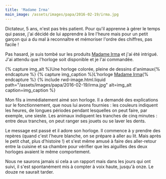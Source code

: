 ```yaml
---
title: 'Madame Irma'
main_image: /assets/images/papa/2016-02-19/irma.jpg
---
```


Dictateur, 5 ans, n'est pas très patient. Pour qu'il apprenne à gérer le temps
qui passe, j'ai décidé de lui apprendre à lire l'heure mais pour un petit garçon
qui a du mal à reconnaître et mémoriser l'ordre des chiffres, pas facile !

Pas hasard, je suis tombé sur les produits
[Madame Irma](http://www.irmatime.com/fr/) et j'ai été intrigué. J'ai attendu
que l'horloge soit disponible et je l'ai commandée.

{% capture img_alt %}Une horloge colorée, pleine de dessins
d'animaux{% endcapture %} {% capture img_caption %}L'horloge
[Madame Irma](http://www.irmatime.com/fr/){% endcapture %}
{% include rwd-image.html.liquid
path="/assets/images/papa/2016-02-19/irma.jpg"
alt=img_alt
caption=img_caption
%}

Mon fils a immédiatement aimé son horloge. Il a demandé des explications sur le
fonctionnement, que nous lui avons fournies : les couleurs indiquent les heures,
de longues périodes pendant lesquelles on peut faire, par exemple, une sieste.
Les animaux indiquent les tranches de cinq minutes : entre deux tranches, on
peut ranger ses jouets ou se laver les dents.

Le message est passé et il adore son horloge. Il commence à y prendre des
repères (quand c'est l'heure blanche, on se prépare à aller au lit. Mais après
le petit chat, plus d'histoire !) et s'est même amusé à faire des aller-retour
entre la cuisine et sa chambre pour vérifier que les aiguilles des deux horloges
avaient le même comportement.

Nous ne saurons jamais si cela a un rapport mais dans les jours qui ont suivi,
il s'est spontanément mis à compter à voix haute, jusqu'à onze. Le douze ne
saurait tarder.
